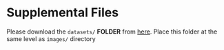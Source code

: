 # Supplemental Files
Please download the `datasets/` **FOLDER** from [here](https://drive.google.com/drive/folders/1Q_yql3e8fn6OUl5XeD9Ceum3fsZoIOQa?usp=drive_link). Place this folder at the same level as `images/` directory
